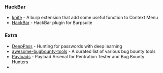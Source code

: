### HackBar
- [knife](https://github.com/bit4woo/knife) - A burp extension that add some useful function to Context Menu 
- [HackBar](https://github.com/d3vilbug/HackBar) - HackBar plugin for Burpsuite 





### Extra
- [DeepPass](https://github.com/GhostPack/DeepPass) - Hunting for passwords with deep learning 
- [awesome-bugbounty-tools](https://github.com/vavkamil/awesome-bugbounty-tools) - A curated list of various bug bounty tools 
- [Payloads](https://github.com/sh377c0d3/Payloads) - Payload Arsenal for Pentration Tester and Bug Bounty Hunters 
- 

